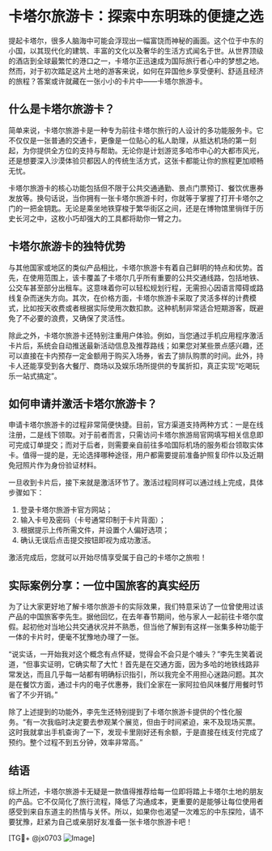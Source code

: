 # 卡塔尔旅游卡：探索中东明珠的便捷之选

提起卡塔尔，很多人脑海中可能会浮现出一幅富饶而神秘的画面。这个位于中东的小国，以其现代化的建筑、丰富的文化以及奢华的生活方式闻名于世。从世界顶级的酒店到全球最繁忙的港口之一，卡塔尔正迅速成为国际旅行者心中的梦想之地。然而，对于初次踏足这片土地的游客来说，如何在异国他乡享受便利、舒适且经济的旅程？答案或许就藏在一张小小的卡片中——卡塔尔旅游卡。

## 什么是卡塔尔旅游卡？

简单来说，卡塔尔旅游卡是一种专为前往卡塔尔旅行的人设计的多功能服务卡。它不仅仅是一张普通的交通卡，更像是一位贴心的私人助理，从抵达机场的第一刻起，为你提供全方位的支持与帮助。无论你是计划游览多哈市中心的大都市风光，还是想要深入沙漠体验贝都因人的传统生活方式，这张卡都能让你的旅程更加顺畅无忧。

卡塔尔旅游卡的核心功能包括但不限于公共交通通勤、景点门票预订、餐饮优惠券发放等。换句话说，当你拥有一张卡塔尔旅游卡时，你就等于掌握了打开卡塔尔之门的一把金钥匙。无论是乘坐地铁穿梭于繁华街区之间，还是在博物馆里徜徉于历史长河之中，这枚小巧却强大的工具都将助你一臂之力。

## 卡塔尔旅游卡的独特优势

与其他国家或地区的类似产品相比，卡塔尔旅游卡有着自己鲜明的特点和优势。首先，在使用范围上，该卡覆盖了卡塔尔几乎所有重要的公共交通线路，包括地铁、公交车甚至部分出租车。这意味着你可以轻松规划行程，无需担心因语言障碍或路线复杂而迷失方向。其次，在价格方面，卡塔尔旅游卡采取了灵活多样的计费模式，比如按天收费或者根据实际使用次数扣款。这种机制非常适合短期游客，既避免了不必要的浪费，又确保了灵活性。

除此之外，卡塔尔旅游卡还特别注重用户体验。例如，当您通过手机应用程序激活卡片后，系统会自动推送最新活动信息及推荐路线；如果您对某些景点感兴趣，还可以直接在卡内预存一定金额用于购买入场券，省去了排队购票的时间。此外，持卡人还能享受到各大餐厅、商场以及娱乐场所提供的专属折扣，真正实现“吃喝玩乐一站式搞定”。

## 如何申请并激活卡塔尔旅游卡？

申请卡塔尔旅游卡的过程非常简便快捷。目前，官方渠道支持两种方式：一是在线注册，二是线下领取。对于前者而言，只需访问卡塔尔旅游局官网填写相关信息即可完成订单提交；而对于后者，则需要亲自前往多哈国际机场的服务柜台领取实体卡。值得一提的是，无论选择哪种途径，用户都需要提前准备护照复印件以及近期免冠照片作为身份验证材料。

一旦收到卡片后，接下来就是激活环节了。激活过程同样可以通过线上完成，具体步骤如下：
1. 登录卡塔尔旅游卡官方网站；
2. 输入卡号及密码（卡号通常印制于卡片背面）；
3. 根据提示上传所需文件，并设置个人偏好选项；
4. 确认无误后点击提交按钮即视为成功激活。

激活完成后，您就可以开始尽情享受属于自己的卡塔尔之旅啦！

## 实际案例分享：一位中国旅客的真实经历

为了让大家更好地了解卡塔尔旅游卡的实际效果，我们特意采访了一位曾使用过该产品的中国旅客李先生。据他回忆，在去年春节期间，他与家人一起前往卡塔尔度假。起初他对当地公共交通状况并不熟悉，但当他了解到有这样一张集多种功能于一体的卡片时，便毫不犹豫地办理了一张。

“说实话，一开始我对这个概念有点怀疑，觉得会不会只是个噱头？”李先生笑着说道，“但事实证明，它确实帮了大忙！首先是在交通方面，因为多哈的地铁线路非常发达，而且几乎每一站都有明确标识指引，所以我完全不用担心迷路问题。其次是在餐饮方面，通过卡内的电子优惠券，我们全家在一家阿拉伯风味餐厅用餐时节省了不少开销。”

除了上述提到的功能外，李先生还特别提到了卡塔尔旅游卡提供的个性化服务。“有一次我临时决定要去参观某个展览，但由于时间紧迫，来不及现场买票。这时我就拿出手机查询了一下，发现卡里刚好还有余额，于是直接在线支付完成了预约。整个过程不到五分钟，效率非常高。”

## 结语

综上所述，卡塔尔旅游卡无疑是一款值得推荐给每一位即将踏上卡塔尔土地的朋友的产品。它不仅简化了旅行流程，降低了沟通成本，更重要的是能够让每位使用者感受到来自东道主的热情与关怀。所以，如果你也渴望一次难忘的中东探险，请不要犹豫，赶紧为自己或亲朋好友准备一张卡塔尔旅游卡吧！

[TG💪+ @jx0703 ![Image](https://github.com/user-attachments/assets/dbca1d08-cadb-493c-b0ec-ad6f7a83f270)]